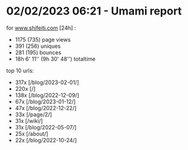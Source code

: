 # 02/02/2023 06:21 - Umami report
for www.shifeiti.com [24h] :

 - 1175 (735) page views
 - 391 (256) uniques
 - 281 (195) bounces
 - 18h 6' 11'' (9h 30' 48'') totaltime


top 10 urls:
 - 317x [/blog/2023-02-01/]
 - 220x [/]
 - 138x [/blog/2022-12-09/]
 - 67x [/blog/2023-01-12/]
 - 47x [/blog/2022-12-22/]
 - 33x [/page/2/]
 - 31x [/wiki/]
 - 31x [/blog/2022-05-07/]
 - 25x [/about/]
 - 22x [/blog/2022-10-24/]


